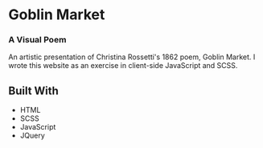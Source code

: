 # Goblin Market
### A Visual Poem
An artistic presentation of Christina Rossetti's 1862 poem, Goblin Market. I wrote this website as an exercise in client-side JavaScript and SCSS. 

## Built With
* HTML
* SCSS
* JavaScript
* JQuery
